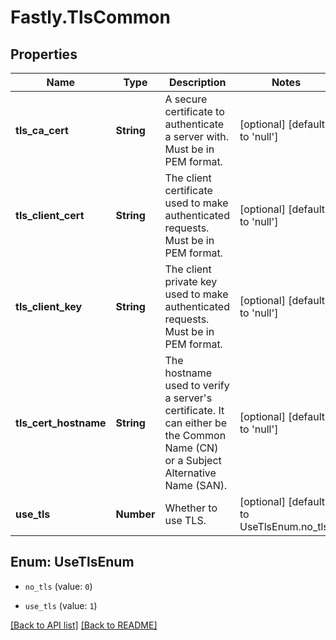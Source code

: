 # Fastly.TlsCommon

## Properties

Name | Type | Description | Notes
------------ | ------------- | ------------- | -------------
**tls_ca_cert** | **String** | A secure certificate to authenticate a server with. Must be in PEM format. | [optional] [default to &#39;null&#39;]
**tls_client_cert** | **String** | The client certificate used to make authenticated requests. Must be in PEM format. | [optional] [default to &#39;null&#39;]
**tls_client_key** | **String** | The client private key used to make authenticated requests. Must be in PEM format. | [optional] [default to &#39;null&#39;]
**tls_cert_hostname** | **String** | The hostname used to verify a server&#39;s certificate. It can either be the Common Name (CN) or a Subject Alternative Name (SAN). | [optional] [default to &#39;null&#39;]
**use_tls** | **Number** | Whether to use TLS. | [optional] [default to UseTlsEnum.no_tls]



## Enum: UseTlsEnum


* `no_tls` (value: `0`)

* `use_tls` (value: `1`)





[[Back to API list]](../../README.md#endpoints) [[Back to README]](../../README.md)
